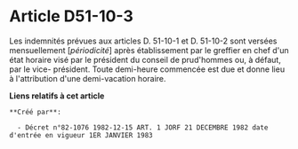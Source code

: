 # Article D51-10-3

Les indemnités prévues aux articles D. 51-10-1 et D. 51-10-2 sont versées mensuellement [*périodicité*] après établissement
par le greffier en chef d'un état horaire visé par le président du conseil de prud'hommes ou, à défaut, par le vice-
président. Toute demi-heure commencée est due et donne lieu à l'attribution d'une demi-vacation horaire.

**Liens relatifs à cet article**

	**Créé par**:

	  - Décret n°82-1076 1982-12-15 ART. 1 JORF 21 DECEMBRE 1982 date d'entrée en vigueur 1ER JANVIER 1983
